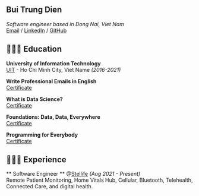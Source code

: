 ## Bui Trung Dien
_Software engineer based in Dong Nai, Viet Nam_ <br>
[Email](mailto:buitrungdien1406@gmail.com) / [LinkedIn](https://www.linkedin.com/in/dien-bui-a90571119/) / [GitHub](https://github.com/BuiDien) 

## 👩🏼‍🎓 Education

**University of Information Technology** <br>
[UIT](https://www.uit.edu.vn/) - Ho Chi Minh City, Viet Name _(2016-2021)_

**Write Professional Emails in English** <br>
[Certificate](https://coursera.org/share/b19c58177ddc5dd385d135800478e8c3)

**What is Data Science?** <br>
[Certificate](https://coursera.org/share/5ed6061d77e03e0f6199923208d2602d)

**Foundations: Data, Data, Everywhere** <br>
[Certificate](https://coursera.org/share/cf295902df6d41938eea80d7f5f92916)

**Programming for Everybody** <br>
[Certificate](https://coursera.org/share/b9c29363b18177f5dfe86cf42061ecd7) 

## 👩🏼‍💻 Experience

** Software Engineer **  @[Stellife](https://www.stel.life/) _(Aug 2021 - Present)_ <br>
Remote Patient Monitoring, Home Vitals Hub, Cellular, Bluetooth, Telehealth, Connected Care, and digital health.



